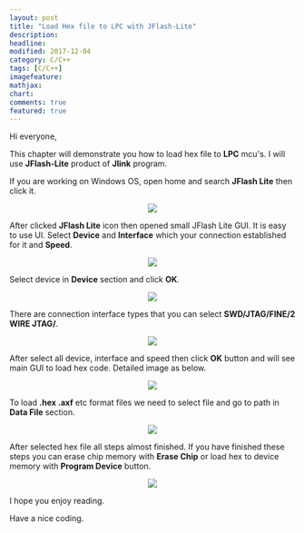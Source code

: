 ```yaml
---
layout: post
title: "Load Hex file to LPC with JFlash-Lite"
description: 
headline: 
modified: 2017-12-04
category: C/C++
tags: [C/C++]
imagefeature: 
mathjax: 
chart: 
comments: true
featured: true
---
```




Hi everyone,

This chapter will demonstrate you how to load hex file to **LPC** mcu's.  I will use **JFlash-Lite** product of **Jlink** program.

If you are working on Windows OS, open home and search **JFlash Lite** then click it. 

<p align="center">
    <img src="{{ site.url }}/images/C_C++/arama.png">
</p>

After clicked **JFlash Lite** icon then opened small JFlash Lite GUI. It is easy to use UI. Select **Device** and **Interface** which your connection established for it and **Speed**.

<p align="center">
    <img src="{{ site.url }}/images/C_C++/program.png">
</p>

Select device in **Device** section and click **OK**.

<p align="center">
    <img src="{{ site.url }}/images/C_C++/select_mcu.png">
</p>

There are connection interface types that you can select **SWD/JTAG/FINE/2 WIRE JTAG/**.

<p align="center">
    <img src="{{ site.url }}/images/C_C++/select_interface.png">
</p>

After select all device, interface and speed then click **OK** button and will see main GUI to load hex code. Detailed image as below.

<p align="center">
    <img src="{{ site.url }}/images/C_C++/open_part.png">
</p>

To load **.hex .axf** etc format files we need to select file and go to path in **Data File** section. 

<p align="center">
    <img src="{{ site.url }}/images/C_C++/select_hex.png">
</p>

After selected hex file all steps almost finished. If you have finished these steps you can erase chip memory with **Erase Chip** or load hex to device memory with **Program Device** button. 

<p align="center">
    <img src="{{ site.url }}/images/C_C++/finish_prog.png">
</p>

I hope you enjoy reading.

Have a nice coding.